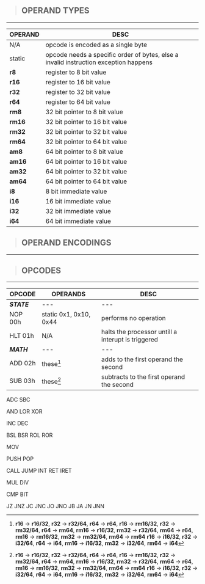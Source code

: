 >## OPERAND TYPES
---
| OPERAND | DESC |
| ------- | ---- |
| N/A | opcode is encoded as a single byte |
| static | opcode needs a specific order of bytes, else a invalid instruction exception happens |
| **r8** | register to 8 bit value |
| **r16** | register to 16 bit value |
| **r32** | register to 32 bit value |
| **r64** | register to 64 bit value |
| **rm8**  | 32 bit pointer to 8 bit value |
| **rm16** | 32 bit pointer to 16 bit value |
| **rm32** | 32 bit pointer to 32 bit value |
| **rm64** | 32 bit pointer to 64 bit value |
| **am8**  | 64 bit pointer to 8 bit value |
| **am16** | 64 bit pointer to 16 bit value |
| **am32** | 64 bit pointer to 32 bit value |
| **am64** | 64 bit pointer to 64 bit value |
| **i8**  |  8 bit immediate value |
| **i16** | 16 bit immediate value |
| **i32** | 32 bit immediate value |
| **i64** | 64 bit immediate value |

>## OPERAND ENCODINGS
---

>## OPCODES
---
| OPCODE | OPERANDS | DESC |
| ------ | -------- | ---- |
| ***STATE*** | --- | --- |
| NOP 00h | static 0x1, 0x10, 0x44 | performs no operation | 
| HLT 01h | N/A | halts the processor untill a interupt is triggered | 
| ***MATH*** | --- | --- |
| ADD 02h | these[^1] | adds to the first operand the second |
| SUB 03h | these[^1] | subtracts to the first operand the second |
ADC
SBC

AND
LOR
XOR

INC
DEC

BSL
BSR
ROL
ROR

MOV

PUSH
POP

CALL
JUMP
INT
RET
IRET

MUL
DIV

CMP
BIT

JZ JNZ
JC JNC
JO JNO
JB JA
JN JNN

[^1]:   **r16** -> **r16/32**, **r32** -> **r32/64**, **r64** -> **r64**, 
        **r16** -> **rm16/32**, **r32** -> **rm32/64**, **r64** -> **rm64**, 
        **rm16** -> **r16/32**, **rm32** -> **r32/64**, **rm64** -> **r64**, 
        **rm16** -> **rm16/32**, **rm32** -> **rm32/64**, **rm64** -> **rm64** 
        **r16** -> **i16/32**, **r32** -> **i32/64**, **r64** -> **i64**, 
        **rm16** -> **i16/32**, **rm32** -> **i32/64**, **rm64** -> **i64** 
    
    